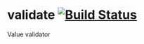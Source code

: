 validate [![Build Status](https://travis-ci.org/CamShaft/validate.png?branch=master)](https://travis-ci.org/CamShaft/validate)
========

Value validator
